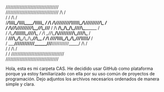 /\/\/\/\/\/\/\/\/\/\/\/\/\/\/\/\/\/\/\/\/\/\/\/\/\/\/\/\/\/\/\/\/\/\
\/\/\/\/\/\/\/\/\/\/\/\/\/\/\/\/\/\/\/\/\/\/\/\/\/\/\/\/\/\/\/\/\/\/
/\                                                                /\
\/                                                                \/
/\                                                                /\
\/________/\\\\\\\\\_____/\\\\\\\\\________/\\\\\\\\\\\___        \/
/\ _____/\\\////////____/\\\\\\\\\\\\\____/\\\/////////\\\_       /\
\/  ___/\\\/____________/\\\/////////\\\__\//\\\______\///__      \/
/\   __/\\\_____________\/\\\_______\/\\\___\////\\\_________     /\
\/    _\/\\\_____________\/\\\\\\\\\\\\\\\______\////\\\______    \/
/\     _\//\\\____________\/\\\/////////\\\_________\////\\\___   /\
\/      __\///\\\__________\/\\\_______\/\\\__/\\\______\//\\\__  \/
/\       ____\////\\\\\\\\\_\/\\\_______\/\\\_\///\\\\\\\\\\\/___ /\
\/        _______\/////////__\///________\///____\///////////_____\/
/\                                                                /\
\/                                                                \/
/\                                                                /\
\/                                                                \/
/\/\/\/\/\/\/\/\/\/\/\/\/\/\/\/\/\/\/\/\/\/\/\/\/\/\/\/\/\/\/\/\/\/\
\/\/\/\/\/\/\/\/\/\/\/\/\/\/\/\/\/\/\/\/\/\/\/\/\/\/\/\/\/\/\/\/\/\/

Hola, esta es mi carpeta CAS. He decidido usar GitHub como plataforma porque ya estoy familiarizado con ella por su uso común de proyectos de programación. Dejo adjuntos los archivos necesarios ordenados de manera simple y clara.
